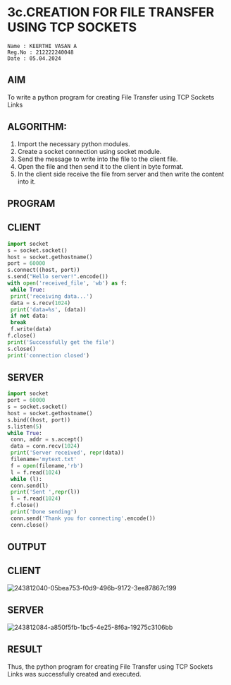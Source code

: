 # 3c.CREATION FOR FILE TRANSFER USING TCP SOCKETS

```
Name : KEERTHI VASAN A
Reg.No : 212222240048
Date : 05.04.2024
```

## AIM
To write a python program for creating File Transfer using TCP Sockets Links
## ALGORITHM:
1. Import the necessary python modules.
2. Create a socket connection using socket module.
3. Send the message to write into the file to the client file.
4. Open the file and then send it to the client in byte format.
5. In the client side receive the file from server and then write the content into it.
## PROGRAM

## CLIENT
```py
import socket
s = socket.socket()
host = socket.gethostname()
port = 60000
s.connect((host, port))
s.send("Hello server!".encode())
with open('received_file', 'wb') as f:
 while True:
 print('receiving data...')
 data = s.recv(1024)
 print('data=%s', (data))
 if not data:
 break
 f.write(data)
f.close()
print('Successfully get the file')
s.close()
print('connection closed')
```
## SERVER
```py
import socket
port = 60000
s = socket.socket()
host = socket.gethostname()
s.bind((host, port)) 
s.listen(5)
while True:
 conn, addr = s.accept()
 data = conn.recv(1024)
 print('Server received', repr(data))
 filename='mytext.txt'
 f = open(filename,'rb')
 l = f.read(1024)
 while (l):
 conn.send(l)
 print('Sent ',repr(l))
 l = f.read(1024)
 f.close()
 print('Done sending')
 conn.send('Thank you for connecting'.encode())
 conn.close()
```
## OUTPUT

## CLIENT
![243812040-05bea753-f0d9-496b-9172-3ee87867c199](https://github.com/Jai-1801/3c.FILE_TRANSFER_USING_TCP_SOCKETS/assets/139335300/bc546736-6408-4b8a-89b3-2c52438209b7)


## SERVER
![243812084-a850f5fb-1bc5-4e25-8f6a-19275c3106bb](https://github.com/Jai-1801/3c.FILE_TRANSFER_USING_TCP_SOCKETS/assets/139335300/b1a8a9b8-a98a-421c-838b-a04ec70f7a0c)

## RESULT
Thus, the python program for creating File Transfer using TCP Sockets Links was 
successfully created and executed.
